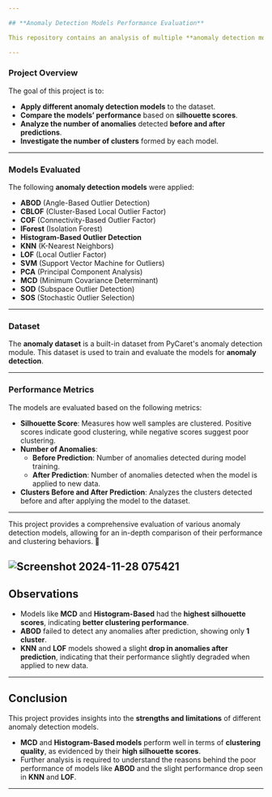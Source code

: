 ```yaml
---

## **Anomaly Detection Models Performance Evaluation**

This repository contains an analysis of multiple **anomaly detection models** applied to the PyCaret anomaly dataset. The project aims to **evaluate and compare** the performance of various models in identifying anomalies and clustering behavior before and after prediction.

---
```


### **Project Overview**

The goal of this project is to:

- **Apply different anomaly detection models** to the dataset.
- **Compare the models’ performance** based on **silhouette scores**.
- **Analyze the number of anomalies** detected **before and after predictions**.
- **Investigate the number of clusters** formed by each model.

---

### **Models Evaluated**

The following **anomaly detection models** were applied:

- **ABOD** (Angle-Based Outlier Detection)  
- **CBLOF** (Cluster-Based Local Outlier Factor)  
- **COF** (Connectivity-Based Outlier Factor)  
- **IForest** (Isolation Forest)  
- **Histogram-Based Outlier Detection**  
- **KNN** (K-Nearest Neighbors)  
- **LOF** (Local Outlier Factor)  
- **SVM** (Support Vector Machine for Outliers)  
- **PCA** (Principal Component Analysis)  
- **MCD** (Minimum Covariance Determinant)  
- **SOD** (Subspace Outlier Detection)  
- **SOS** (Stochastic Outlier Selection)

---

### **Dataset**

The **anomaly dataset** is a built-in dataset from PyCaret's anomaly detection module. This dataset is used to train and evaluate the models for **anomaly detection**.

---

### **Performance Metrics**

The models are evaluated based on the following metrics:

- **Silhouette Score**: Measures how well samples are clustered. Positive scores indicate good clustering, while negative scores suggest poor clustering.  
- **Number of Anomalies**:  
   - **Before Prediction**: Number of anomalies detected during model training.  
   - **After Prediction**: Number of anomalies detected when the model is applied to new data.  
- **Clusters Before and After Prediction**: Analyzes the clusters detected before and after applying the model to the dataset.

---

This project provides a comprehensive evaluation of various anomaly detection models, allowing for an in-depth comparison of their performance and clustering behaviors. 🚀


![Screenshot 2024-11-28 075421](https://github.com/user-attachments/assets/79196dd7-d858-4b22-a34f-9ef8d6a0db16)
---

## **Observations**

- Models like **MCD** and **Histogram-Based** had the **highest silhouette scores**, indicating **better clustering performance**.
- **ABOD** failed to detect any anomalies after prediction, showing only **1 cluster**.
- **KNN** and **LOF** models showed a slight **drop in anomalies after prediction**, indicating that their performance slightly degraded when applied to new data.

---

## **Conclusion**

This project provides insights into the **strengths and limitations** of different anomaly detection models.  
- **MCD** and **Histogram-Based models** perform well in terms of **clustering quality**, as evidenced by their **high silhouette scores**.
- Further analysis is required to understand the reasons behind the poor performance of models like **ABOD** and the slight performance drop seen in **KNN** and **LOF**.

---


